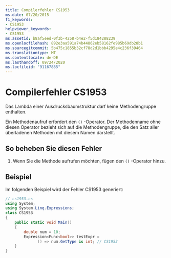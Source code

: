 ```yaml
---
title: Compilerfehler CS1953
ms.date: 07/20/2015
f1_keywords:
- CS1953
helpviewer_keywords:
- CS1953
ms.assetid: b8af5eed-0f3b-4258-b4e2-f5d184288239
ms.openlocfilehash: 892e3aa591a74b44862eb58162fe985b69db28b1
ms.sourcegitcommit: 5b475c1855b32cf78d2d1bbb4295e4c236f39464
ms.translationtype: MT
ms.contentlocale: de-DE
ms.lasthandoff: 09/24/2020
ms.locfileid: "91167885"
---
```

# <a name="compiler-error-cs1953"></a>Compilerfehler CS1953

Das Lambda einer Ausdrucksbaumstruktur darf keine Methodengruppe enthalten.  
  
 Ein Methodenaufruf erfordert den `()` -Operator. Der Methodenname ohne diesen Operator bezieht sich auf die Methodengruppe, die den Satz aller überladenen Methoden mit diesem Namen darstellt.  
  
## <a name="to-correct-this-error"></a>So beheben Sie diesen Fehler  
  
1. Wenn Sie die Methode aufrufen möchten, fügen den `()` -Operator hinzu.  
  
## <a name="example"></a>Beispiel  

 Im folgenden Beispiel wird der Fehler CS1953 generiert:  
  
```csharp  
// cs1953.cs  
using System;  
using System.Linq.Expressions;  
class CS1953  
{  
    public static void Main()  
    {  
        double num = 10;  
        Expression<Func<bool>> testExpr =  
              () => num.GetType is int; // CS1953
    }  
}  
```
